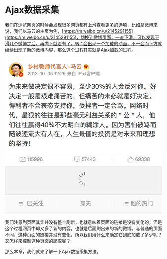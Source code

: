 # Ajax数据采集

我们在浏览网页的时候会发现很多网页都有上滑查看更多的选项，比如拿微博来说，我们以马云的主页为例，[https://m.weibo.cn/u/2145291155](https://m.weibo.cn/u/2145291155)，切换到微博页面，一直下滑，可以发现下滑几个微博之后，再向下就没有了，转而会出现一个加载的动画，不一会而下方就继续出现了新的微博内容，那么这个过程其实就是Ajax加载的过程。

![](./assets/2017-06-26-01-26-12.jpg)

我们注意到页面其实并没有整个刷新，也就意味着页面的链接是没有变化的，但是这个过程网页中却又多了新的内容，也就是后面刷出来的新的微博。与普通的页面不同，这种页面的链接并没有变化，所以我们用什么来确定它到底加载了多少呢？又怎样来控制这种页面的爬取呢？

那么本章，我们就来了解一下Ajax数据采集方法。